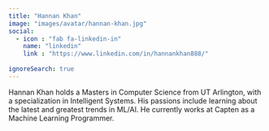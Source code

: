 ```yaml
---
title: "Hannan Khan"
image: "images/avatar/hannan-khan.jpg"
social:
  - icon : "fab fa-linkedin-in"
    name: "linkedin"
    link : "https://www.linkedin.com/in/hannankhan888/"
    
ignoreSearch: true
---
```


Hannan Khan holds a Masters in Computer Science from UT Arlington, with a specialization in Intelligent Systems.
His passions include learning about the latest and greatest trends in ML/AI. He currently works at Capten as a Machine
Learning Programmer.
